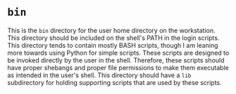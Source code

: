 # `bin`
This is the `bin` directory for the user home directory on the workstation.
This directory should be included on the shell's PATH in the login scripts.
This directory tends to contain mostly BASH scripts, though I am leaning more
towards using Python for simple scripts.
These scripts are designed to be invoked directly by the user in the shell.
Therefore, these scripts should have proper shebangs and proper file
permissions to make them executable as intended in the user's shell.
This directory should have a `lib` subdirectory for holding supporting scripts
that are used by these scripts.

